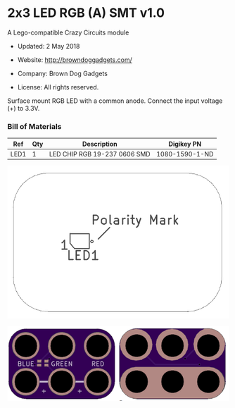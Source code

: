 <!--- start title --->
# 2x3 LED RGB (A) SMT v1.0
A Lego-compatible Crazy Circuits module

- Updated: 2 May 2018

- Website: http://browndoggadgets.com/
- Company: Brown Dog Gadgets
- License: All rights reserved.
<!--- end title --->

Surface mount RGB LED with a common anode. Connect the input voltage (+) to 3.3V.

<!--- bom start --->
### Bill of Materials

|Ref|Qty|Description|Digikey PN|
|---|---|-----------|------|
|LED1|1|LED CHIP RGB 19-237 0606 SMD |1080-1590-1-ND|


<!--- bom end --->
![Assembly Diagram](assembly.png)

![Gerber Preview](preview.png)

